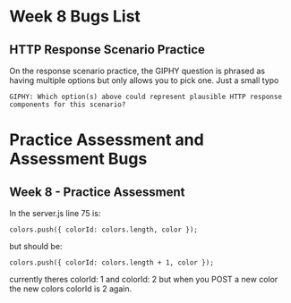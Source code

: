 # Week 8 Bugs List

## **HTTP Response Scenario Practice**

On the response scenario practice, the GIPHY question is phrased as having multiple options but only allows you to pick one. Just a small typo

```GIPHY: Which option(s) above could represent plausible HTTP response components for this scenario?```


# Practice Assessment and Assessment Bugs

## **Week 8 - Practice Assessment**

In the server.js line 75 is:

```colors.push({ colorId: colors.length, color });```

but should be:

```colors.push({ colorId: colors.length + 1, color });```

currently theres colorId: 1 and colorId: 2 but when you POST a new color the new colors colorId is 2 again.
